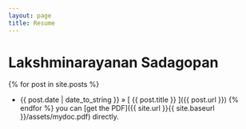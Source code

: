 ```yaml
---
layout: page
title: Resume
---
```


# Lakshminarayanan Sadagopan

{% for post in site.posts %}
  * {{ post.date | date_to_string }} &raquo; [ {{ post.title }} ]({{ post.url }})
{% endfor %}
you can [get the PDF]({{ site.url }}{{ site.baseurl }}/assets/mydoc.pdf) directly.
